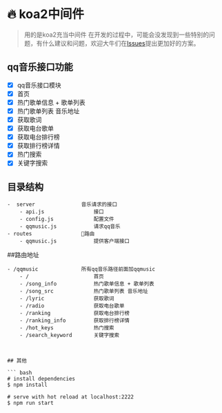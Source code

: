 # 🔥 koa2中间件

> 用的是koa2充当中间件
> 在开发的过程中，可能会没发现到一些特别的问题，有什么建议和问题，欢迎大牛们在[Issues](https://github.com/wuzaofeng/middleware/issues)提出更加好的方案。

## qq音乐接口功能
- [x]  qq音乐接口模块
- [x]  首页
- [x]  热门歌单信息 + 歌单列表
- [x]  热门歌单列表 音乐地址
- [x]  获取歌词
- [x]  获取电台歌单
- [x]  获取电台排行榜
- [x]  获取排行榜详情
- [x]  热门搜索
- [x]  关键字搜索

## 目录结构
```
-  server               音乐请求的接口
    - api.js                接口
    - config.js             配置文件
    - qqmusic.js            请求qq音乐
- routes                路由
    - qqmusic.js            提供客户端接口

```

##路由地址
```
- /qqmusic              所有qq音乐路径前面加qqmusic
    - /                     首页
    - /song_info            热门歌单信息 + 歌单列表
    - /song_src             热门歌单列表 音乐地址
    - /lyric                获取歌词
    - /radio                获取电台歌单
    - /ranking              获取电台排行榜
    - /ranking_info         获取排行榜详情
    - /hot_keys             热门搜索
    - /search_keyword       关键字搜索



## 其他

``` bash
# install dependencies
$ npm install

# serve with hot reload at localhost:2222
$ npm run start
```

